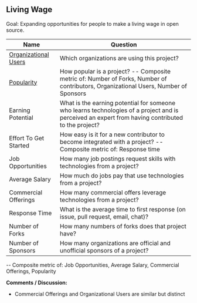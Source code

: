 ## Living Wage

Goal: Expanding opportunities for people to make a living wage in open source.

| Name                                      | Question                                                                                                                                          |
|-------------------------------------------|---------------------------------------------------------------------------------------------------------------------------------------------------|
| [Organizational Users](./org_sponsorship) | Which organizations are using this project?                                                                                                       |
| [Popularity](./project_popularity)        | How popular is a project? -- Composite metric of: Number of Forks, Number of contributors, Organizational Users, Number of Sponsors               |
| Earning Potential                         | What is the earning potential for someone who learns technologies of a project and is perceived an expert from having contributed to the project? |
| Effort To Get Started                     | How easy is it for a new contributor to become integrated with a project? -- Composite metric of: Response time                                   |
| Job Opportunities                         | How many job postings request skills with technologies from a project?                                                                            |
| Average Salary                            | How much do jobs pay that use technologies from a project?                                                                                        |
| Commercial Offerings                      | How many commercial offers leverage technologies from a project?                                                                                  |
| Response Time                             | What is the average time to first response (on issue, pull request, email, chat)?                                                                 |
| Number of Forks                           | How many numbers of forks does that project have?                                                                                                 |
| Number of Sponsors                        | How many organizations are official and unofficial sponsors of a project?                                                                         |

-- Composite metric of: Job Opportunities, Average Salary, Commercial Offerings, Popularity 

**Comments / Discussion:**

*   Commercial Offerings and Organizational Users are  similar but distinct
